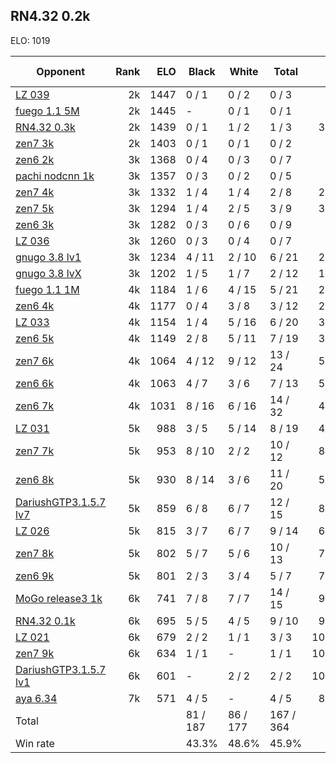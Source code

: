 ## RN4.32 0.2k ##

ELO: 1019

Opponent | Rank | ELO | Black | White | Total | Win rate
---------|-----:|----:|-------|-------|-------|-------:
[LZ 039](LZ%20039.md) | 2k | 1447 | 0 / 1 | 0 / 2 | 0 / 3 | 0.0%
[fuego 1.1 5M](fuego%201.1%205M.md) | 2k | 1445 | - | 0 / 1 | 0 / 1 | 0.0%
[RN4.32 0.3k](RN4.32%200.3k.md) | 2k | 1439 | 0 / 1 | 1 / 2 | 1 / 3 | 33.3%
[zen7 3k](zen7%203k.md) | 2k | 1403 | 0 / 1 | 0 / 1 | 0 / 2 | 0.0%
[zen6 2k](zen6%202k.md) | 3k | 1368 | 0 / 4 | 0 / 3 | 0 / 7 | 0.0%
[pachi nodcnn 1k](pachi%20nodcnn%201k.md) | 3k | 1357 | 0 / 3 | 0 / 2 | 0 / 5 | 0.0%
[zen7 4k](zen7%204k.md) | 3k | 1332 | 1 / 4 | 1 / 4 | 2 / 8 | 25.0%
[zen7 5k](zen7%205k.md) | 3k | 1294 | 1 / 4 | 2 / 5 | 3 / 9 | 33.3%
[zen6 3k](zen6%203k.md) | 3k | 1282 | 0 / 3 | 0 / 6 | 0 / 9 | 0.0%
[LZ 036](LZ%20036.md) | 3k | 1260 | 0 / 3 | 0 / 4 | 0 / 7 | 0.0%
[gnugo 3.8 lv1](gnugo%203.8%20lv1.md) | 3k | 1234 | 4 / 11 | 2 / 10 | 6 / 21 | 28.6%
[gnugo 3.8 lvX](gnugo%203.8%20lvX.md) | 3k | 1202 | 1 / 5 | 1 / 7 | 2 / 12 | 16.7%
[fuego 1.1 1M](fuego%201.1%201M.md) | 4k | 1184 | 1 / 6 | 4 / 15 | 5 / 21 | 23.8%
[zen6 4k](zen6%204k.md) | 4k | 1177 | 0 / 4 | 3 / 8 | 3 / 12 | 25.0%
[LZ 033](LZ%20033.md) | 4k | 1154 | 1 / 4 | 5 / 16 | 6 / 20 | 30.0%
[zen6 5k](zen6%205k.md) | 4k | 1149 | 2 / 8 | 5 / 11 | 7 / 19 | 36.8%
[zen7 6k](zen7%206k.md) | 4k | 1064 | 4 / 12 | 9 / 12 | 13 / 24 | 54.2%
[zen6 6k](zen6%206k.md) | 4k | 1063 | 4 / 7 | 3 / 6 | 7 / 13 | 53.8%
[zen6 7k](zen6%207k.md) | 4k | 1031 | 8 / 16 | 6 / 16 | 14 / 32 | 43.8%
[LZ 031](LZ%20031.md) | 5k | 988 | 3 / 5 | 5 / 14 | 8 / 19 | 42.1%
[zen7 7k](zen7%207k.md) | 5k | 953 | 8 / 10 | 2 / 2 | 10 / 12 | 83.3%
[zen6 8k](zen6%208k.md) | 5k | 930 | 8 / 14 | 3 / 6 | 11 / 20 | 55.0%
[DariushGTP3.1.5.7 lv7](DariushGTP3.1.5.7%20lv7.md) | 5k | 859 | 6 / 8 | 6 / 7 | 12 / 15 | 80.0%
[LZ 026](LZ%20026.md) | 5k | 815 | 3 / 7 | 6 / 7 | 9 / 14 | 64.3%
[zen7 8k](zen7%208k.md) | 5k | 802 | 5 / 7 | 5 / 6 | 10 / 13 | 76.9%
[zen6 9k](zen6%209k.md) | 5k | 801 | 2 / 3 | 3 / 4 | 5 / 7 | 71.4%
[MoGo release3 1k](MoGo%20release3%201k.md) | 6k | 741 | 7 / 8 | 7 / 7 | 14 / 15 | 93.3%
[RN4.32 0.1k](RN4.32%200.1k.md) | 6k | 695 | 5 / 5 | 4 / 5 | 9 / 10 | 90.0%
[LZ 021](LZ%20021.md) | 6k | 679 | 2 / 2 | 1 / 1 | 3 / 3 | 100.0%
[zen7 9k](zen7%209k.md) | 6k | 634 | 1 / 1 | - | 1 / 1 | 100.0%
[DariushGTP3.1.5.7 lv1](DariushGTP3.1.5.7%20lv1.md) | 6k | 601 | - | 2 / 2 | 2 / 2 | 100.0%
[aya 6.34](aya%206.34.md) | 7k | 571 | 4 / 5 | - | 4 / 5 | 80.0%
Total | | | 81 / 187 | 86 / 177 | 167 / 364 | 
Win rate| | | 43.3% | 48.6% | 45.9% | 
